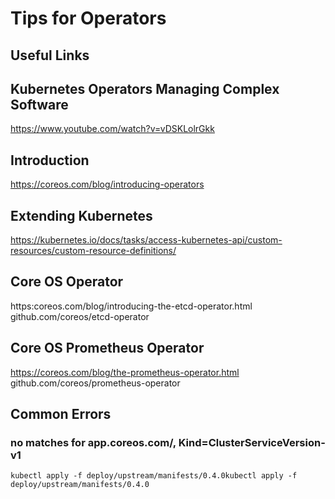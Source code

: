 # Tips for Operators

## Useful Links
## Kubernetes Operators Managing Complex Software
https://www.youtube.com/watch?v=vDSKLolrGkk

## Introduction
https://coreos.com/blog/introducing-operators

## Extending Kubernetes
https://kubernetes.io/docs/tasks/access-kubernetes-api/custom-resources/custom-resource-definitions/

## Core OS Operator
https:coreos.com/blog/introducing-the-etcd-operator.html
github.com/coreos/etcd-operator

## Core OS Prometheus Operator
https://coreos.com/blog/the-prometheus-operator.html
github.com/coreos/prometheus-operator

## Common Errors
### no matches for app.coreos.com/, Kind=ClusterServiceVersion-v1
`kubectl apply -f deploy/upstream/manifests/0.4.0kubectl apply -f deploy/upstream/manifests/0.4.0`
